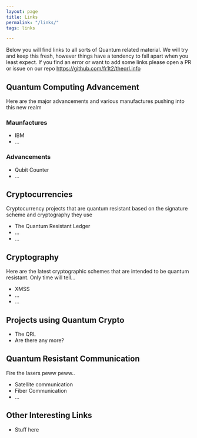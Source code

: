 ```yaml
---
layout: page
title: Links
permalink: "/links/"
tags: links

---
```

Below you will find links to all sorts of Quantum related material. We will try and keep this fresh, however things have a tendency to fall apart when you least expect. If you find an error or want to add some links please open a PR or issue on our repo https://github.com/fr1t2/theqrl.info

## Quantum Computing Advancement

Here are the major advancements and various manufactures pushing into this new realm

### Maunfactures

* IBM
* ...

### Advancements

* Qubit Counter
* ...

## Cryptocurrencies

Cryptocurrency projects that are quantum resistant based on the signature scheme and cryptography they use

* The Quantum Resistant Ledger
* ...
* ...

## Cryptography

Here are the latest cryptographic schemes that are intended to be quantum resistant. Only time will tell...

* XMSS
* ...
* ...

## Projects using Quantum Crypto

* The QRL
* Are there any more?

## Quantum Resistant Communication

Fire the lasers peww peww..

* Satellite communication
* Fiber Communication
* ...

## Other Interesting Links

* Stuff here